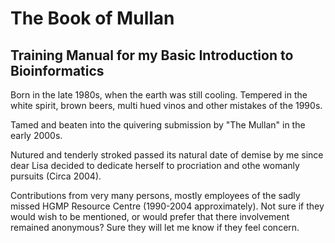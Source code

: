 # The Book of Mullan
## Training Manual for my Basic Introduction to Bioinformatics

Born in the late 1980s, when the earth was still cooling.
Tempered in the white spirit, brown beers, multi hued vinos and other mistakes of the 1990s.

Tamed and beaten into the quivering submission by "The Mullan" in the early 2000s.

Nutured and tenderly stroked passed its natural date of demise by me since dear Lisa decided to dedicate herself to procriation and othe womanly pursuits (Circa 2004).

Contributions from very many persons, mostly employees of the sadly missed HGMP Resource Centre (1990-2004 approximately). Not sure if they would wish to be mentioned, or would prefer that there involvement remained anonymous? Sure they will let me know if they feel concern.


